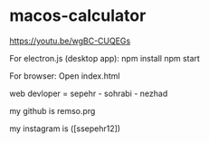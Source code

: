 # macos-calculator
https://youtu.be/wgBC-CUQEGs

For electron.js (desktop app):
npm install
npm start

For browser:
Open index.html

web devloper = sepehr - sohrabi - nezhad

my github is remso.prg

my instagram is ([ssepehr12])